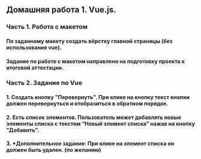## Домашняя работа 1. Vue.js.
### Часть 1. Работа с макетом

#### По заданному макету создать вёрстку главной страницы (без использования vue).

#### Задание по работе с макетом направлено на подготовку проекта к итоговой аттестации.

### Часть 2. Задание по Vue

#### 1. Создать кнопку "Перевернуть". При клике на кнопку текст кнопки должен перевернуться и отобразиться в обратном порядке.
#### 2. Есть список элементов. Пользователь может добавлять новые элементы списка с текстом “Новый элемент списка” нажав на кнопку "Добавить".
#### 3. *Дополнительное задание: При клике на элемент списка он должен быть удален. (по желанию)
